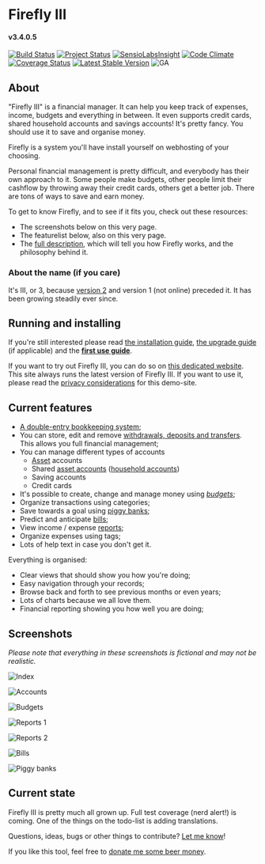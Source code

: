 # Firefly III
#### v3.4.0.5

[![Build Status](https://travis-ci.org/JC5/firefly-iii.svg?branch=develop)](https://travis-ci.org/JC5/firefly-iii)
[![Project Status](http://stillmaintained.com/JC5/firefly-iii.png?a=b)](http://stillmaintained.com/JC5/firefly-iii)
[![SensioLabsInsight](https://insight.sensiolabs.com/projects/d44c7012-5f50-41ad-add8-8445330e4102/mini.png)](https://insight.sensiolabs.com/projects/d44c7012-5f50-41ad-add8-8445330e4102)
[![Code Climate](https://codeclimate.com/github/JC5/firefly-iii/badges/gpa.svg)](https://codeclimate.com/github/JC5/firefly-iii)
[![Coverage Status](https://coveralls.io/repos/JC5/firefly-iii/badge.svg?branch=master)](https://coveralls.io/r/JC5/firefly-iii?branch=master)
[![Latest Stable Version](https://poser.pugx.org/grumpydictator/firefly-iii/v/stable.svg)](https://packagist.org/packages/grumpydictator/firefly-iii)
![GA](https://ga-beacon.appspot.com/UA-58172398-6/firefly-iii/readme)
## About

"Firefly III" is a financial manager. It can help you keep track of expenses, income, budgets and everything in between. It even supports credit cards, shared 
household accounts and savings accounts! It's pretty fancy. You should use it to save and organise money.
 
Firefly is a system you'll have install yourself on webhosting of your choosing.

Personal financial management is pretty difficult, and everybody has their own approach to it. Some people
make budgets, other people limit their cashflow by throwing away their credit cards, others get a better job.
There are tons of ways to save and earn money.

 
To get to know Firefly, and to see if it fits you, check out these resources:

- The screenshots below on this very page.
- The featurelist below, also on this very page.
- The [full description](https://github.com/JC5/firefly-iii/wiki/full-description), which will tell you how Firefly works,
and the philosophy behind it.


### About the name (if you care)

It's III, or 3, because [version 2](https://github.com/JC5/Firefly) and version 1 (not online) preceded it. It has been growing steadily ever since.

## Running and installing

If you're still interested please read [the installation guide](https://github.com/JC5/firefly-iii/wiki/Installation), 
[the upgrade guide](https://github.com/JC5/firefly-iii/wiki/Upgrade-instructions) (if applicable) 
and the **[first use guide](https://github.com/JC5/firefly-iii/wiki/First-use)**.
 
If you want to try out Firefly III, you can do so on [this dedicated website](https://geld.nder.be/). 
This site always runs the latest version of Firefly III. If you want to use it, please read the [privacy considerations](https://github.com/JC5/firefly-iii/wiki/Privacy-on-demo-site) for this demo-site.

## Current features

- [A double-entry bookkeeping system](https://en.wikipedia.org/wiki/Double-entry_bookkeeping_system);
- You can store, edit and remove [withdrawals, deposits and transfers](https://en.wikipedia.org/wiki/Financial_transaction). This allows you full financial management;
- You can manage different types of accounts
  - [Asset](https://en.wikipedia.org/wiki/Asset) accounts
  - Shared [asset accounts](https://en.wikipedia.org/wiki/Asset) ([household accounts](https://en.wikipedia.org/wiki/Household))
  - Saving accounts
  - Credit cards
- It's possible to create, change and manage money using _[budgets](https://en.wikipedia.org/wiki/Envelope_system)_;
- Organize transactions using categories;
- Save towards a goal using [piggy banks](https://en.wikipedia.org/wiki/Piggy_bank);
- Predict and anticipate [bills](https://en.wikipedia.org/wiki/Invoice);
- View income / expense [reports](https://en.wikipedia.org/wiki/Financial_statement);
- Organize expenses using tags;
- Lots of help text in case you don't get it.

Everything is organised:

- Clear views that should show you how you're doing;
- Easy navigation through your records;
- Browse back and forth to see previous months or even years;
- Lots of charts because we all love them.
- Financial reporting showing you how well you are doing;

## Screenshots

_Please note that everything in these screenshots is fictional and may not be realistic._

![Index](https://i.nder.be/c09vfw90)

![Accounts](https://i.nder.be/hkn0vhcg)

![Budgets](https://i.nder.be/h2snx2mw)

![Reports 1](https://i.nder.be/c9f8zy5c)

![Reports 2](https://i.nder.be/ghvs5png)

![Bills](https://i.nder.be/h58kh00p)

![Piggy banks](https://i.nder.be/hkud0h53)

## Current state

Firefly III is pretty much all grown up. Full test coverage (nerd alert!) is coming. One of the things on the todo-list
is adding translations.

Questions, ideas, bugs or other things to contribute? [Let me know](https://github.com/JC5/firefly-iii/issues/new)!

If you like this tool, feel free to [donate me some beer money](https://www.paypal.com/cgi-bin/webscr?cmd=_donations&business=2ZMV952UUSCLU&lc=NL&item_name=Development%20of%20Firefly&currency_code=EUR&bn=PP%2dDonationsBF%3abtn_donate_SM%2egif%3aNonHosted).
